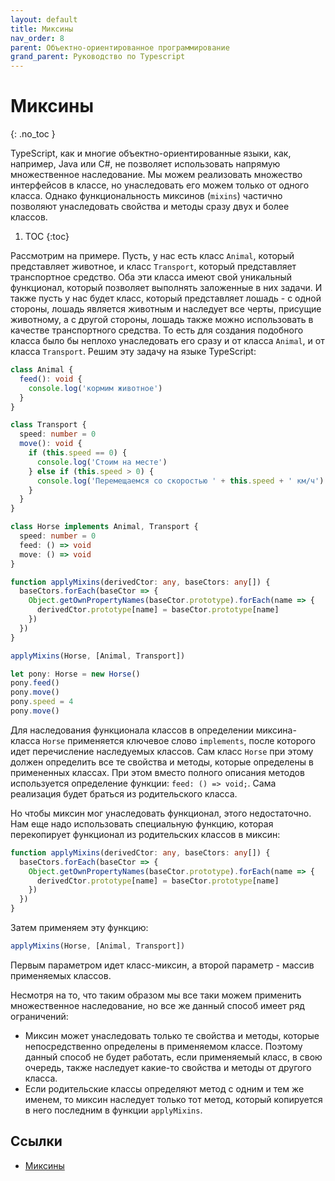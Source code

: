 ```yaml
---
layout: default
title: Миксины
nav_order: 8
parent: Объектно-ориентированное программирование
grand_parent: Руководство по Typescript
---
```


<!-- prettier-ignore-start -->
# Миксины
{: .no_toc }
<!-- prettier-ignore-end -->

TypeScript, как и многие объектно-ориентированные языки, как, например, Java или C#, не позволяет использовать напрямую множественное наследование. Мы можем реализовать множество интерфейсов в классе, но унаследовать его можем только от одного класса. Однако функциональность миксинов (`mixins`) частично позволяют унаследовать свойства и методы сразу двух и более классов.

<!-- prettier-ignore -->
1. TOC
{:toc}

Рассмотрим на примере. Пусть, у нас есть класс `Animal`, который представляет животное, и класс `Transport`, который представляет транспортное средство. Оба эти класса имеют свой уникальный функционал, который позволяет выполнять заложенные в них задачи. И также пусть у нас будет класс, который представляет лошадь - с одной стороны, лошадь является животным и наследует все черты, присущие животному, а с другой стороны, лошадь также можно использовать в качестве транспортного средства. То есть для создания подобного класса было бы неплохо унаследовать его сразу и от класса `Animal`, и от класса `Transport`. Решим эту задачу на языке TypeScript:

```typescript
class Animal {
  feed(): void {
    console.log('кормим животное')
  }
}

class Transport {
  speed: number = 0
  move(): void {
    if (this.speed == 0) {
      console.log('Стоим на месте')
    } else if (this.speed > 0) {
      console.log('Перемещаемся со скоростью ' + this.speed + ' км/ч')
    }
  }
}

class Horse implements Animal, Transport {
  speed: number = 0
  feed: () => void
  move: () => void
}

function applyMixins(derivedCtor: any, baseCtors: any[]) {
  baseCtors.forEach(baseCtor => {
    Object.getOwnPropertyNames(baseCtor.prototype).forEach(name => {
      derivedCtor.prototype[name] = baseCtor.prototype[name]
    })
  })
}

applyMixins(Horse, [Animal, Transport])

let pony: Horse = new Horse()
pony.feed()
pony.move()
pony.speed = 4
pony.move()
```

Для наследования функционала классов в определении миксина-класса `Horse` применяется ключевое слово `implements`, после которого идет перечисление наследуемых классов. Сам класс `Horse` при этому должен определить все те свойства и методы, которые определены в примененных классах. При этом вместо полного описания методов используется определение функции: `feed: () => void;`. Сама реализация будет браться из родительского класса.

Но чтобы миксин мог унаследовать функционал, этого недостаточно. Нам еще надо использовать специальную функцию, которая перекопирует функционал из родительских классов в миксин:

```typescript
function applyMixins(derivedCtor: any, baseCtors: any[]) {
  baseCtors.forEach(baseCtor => {
    Object.getOwnPropertyNames(baseCtor.prototype).forEach(name => {
      derivedCtor.prototype[name] = baseCtor.prototype[name]
    })
  })
}
```

Затем применяем эту функцию:

```typescript
applyMixins(Horse, [Animal, Transport])
```

Первым параметром идет класс-миксин, а второй параметр - массив применяемых классов.

Несмотря на то, что таким образом мы все таки можем применить множественное наследование, но все же данный способ имеет ряд ограничений:

- Миксин может унаследовать только те свойства и методы, которые непосредственно определены в применяемом классе. Поэтому данный способ не будет работать, если применяемый класс, в свою очередь, также наследует какие-то свойства и методы от другого класса.
- Если родительские классы определяют метод с одним и тем же именем, то миксин наследует только тот метод, который копируется в него последним в функции `applyMixins`.

## Ссылки

- [Миксины](https://metanit.com/web/typescript/3.7.php)
